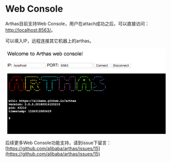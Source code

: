 Web Console
===

Arthas目前支持Web Console，用户在attach成功之后，可以直接访问：[http://localhost:8563/](http://localhost:8563/)。

可以填入IP，远程连接其它机器上的arthas。

![web console](_static/web-console-local.png)

后续更多Web Console功能支持，请到issue下留言：[https://github.com/alibaba/arthas/issues/15](https://github.com/alibaba/arthas/issues/15)